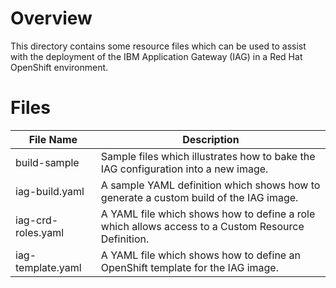 # Overview

This directory contains some resource files which can be used to assist with the deployment of the IBM Application Gateway (IAG) in a Red Hat OpenShift environment.

# Files

|File Name|Description
|---------|-----------
| build-sample | Sample files which illustrates how to bake the IAG configuration into a new image.
| iag-build.yaml | A sample YAML definition which shows how to generate a custom build of the IAG image.
|iag-crd-roles.yaml | A YAML file which shows how to define a role which allows access to a Custom Resource Definition.
|iag-template.yaml | A YAML file which shows how to define an OpenShift template for the IAG image.
